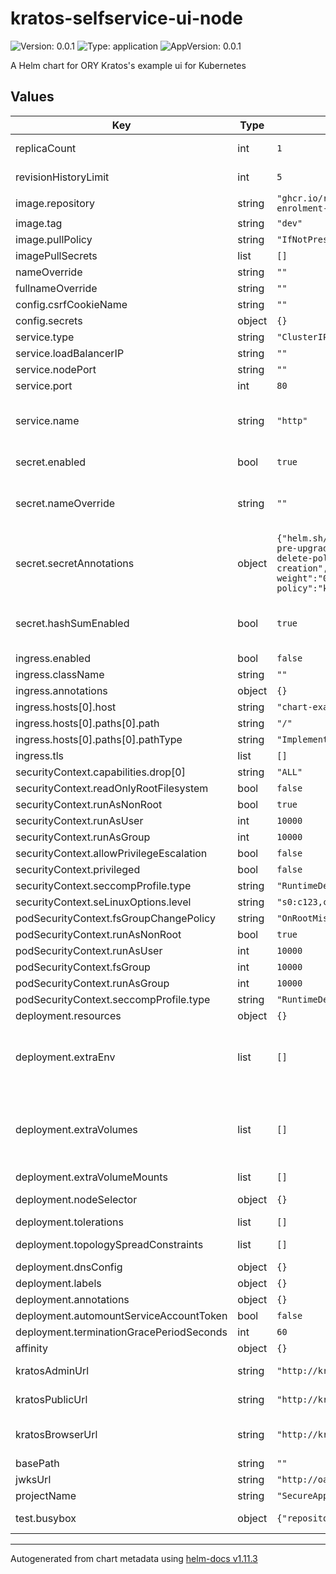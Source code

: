 

# kratos-selfservice-ui-node

![Version: 0.0.1](https://img.shields.io/badge/Version-0.0.1-informational?style=flat-square) ![Type: application](https://img.shields.io/badge/Type-application-informational?style=flat-square) ![AppVersion: 0.0.1](https://img.shields.io/badge/AppVersion-0.0.1-informational?style=flat-square)

A Helm chart for ORY Kratos's example ui for Kubernetes

## Values

| Key | Type | Default | Description |
|-----|------|---------|-------------|
| replicaCount | int | `1` | Number of replicas in deployment |
| revisionHistoryLimit | int | `5` | Number of revisions kept in history |
| image.repository | string | `"ghcr.io/radar-base/radar-self-enrolment-ui"` |  |
| image.tag | string | `"dev"` | ORY KRATOS VERSION |
| image.pullPolicy | string | `"IfNotPresent"` |  |
| imagePullSecrets | list | `[]` |  |
| nameOverride | string | `""` |  |
| fullnameOverride | string | `""` |  |
| config.csrfCookieName | string | `""` |  |
| config.secrets | object | `{}` |  |
| service.type | string | `"ClusterIP"` |  |
| service.loadBalancerIP | string | `""` | The load balancer IP |
| service.nodePort | string | `""` |  |
| service.port | int | `80` |  |
| service.name | string | `"http"` | The service port name. Useful to set a custom service port name if it must follow a scheme (e.g. Istio) |
| secret.enabled | bool | `true` | switch to false to prevent creating the secret |
| secret.nameOverride | string | `""` | Provide custom name of existing secret, or custom name of secret to be created |
| secret.secretAnnotations | object | `{"helm.sh/hook":"pre-install, pre-upgrade","helm.sh/hook-delete-policy":"before-hook-creation","helm.sh/hook-weight":"0","helm.sh/resource-policy":"keep"}` | Annotations to be added to secret. Annotations are added only when secret is being created. Existing secret will not be modified. |
| secret.hashSumEnabled | bool | `true` | switch to false to prevent checksum annotations being maintained and propogated to the pods |
| ingress.enabled | bool | `false` |  |
| ingress.className | string | `""` |  |
| ingress.annotations | object | `{}` |  |
| ingress.hosts[0].host | string | `"chart-example.local"` |  |
| ingress.hosts[0].paths[0].path | string | `"/"` |  |
| ingress.hosts[0].paths[0].pathType | string | `"ImplementationSpecific"` |  |
| ingress.tls | list | `[]` |  |
| securityContext.capabilities.drop[0] | string | `"ALL"` |  |
| securityContext.readOnlyRootFilesystem | bool | `false` |  |
| securityContext.runAsNonRoot | bool | `true` |  |
| securityContext.runAsUser | int | `10000` |  |
| securityContext.runAsGroup | int | `10000` |  |
| securityContext.allowPrivilegeEscalation | bool | `false` |  |
| securityContext.privileged | bool | `false` |  |
| securityContext.seccompProfile.type | string | `"RuntimeDefault"` |  |
| securityContext.seLinuxOptions.level | string | `"s0:c123,c456"` |  |
| podSecurityContext.fsGroupChangePolicy | string | `"OnRootMismatch"` |  |
| podSecurityContext.runAsNonRoot | bool | `true` |  |
| podSecurityContext.runAsUser | int | `10000` |  |
| podSecurityContext.fsGroup | int | `10000` |  |
| podSecurityContext.runAsGroup | int | `10000` |  |
| podSecurityContext.seccompProfile.type | string | `"RuntimeDefault"` |  |
| deployment.resources | object | `{}` |  |
| deployment.extraEnv | list | `[]` | Array of extra envs to be passed to the deployment. Kubernetes format is expected - name: FOO   value: BAR |
| deployment.extraVolumes | list | `[]` | If you want to mount external volume For example, mount a secret containing Certificate root CA to verify database TLS connection. |
| deployment.extraVolumeMounts | list | `[]` |  |
| deployment.nodeSelector | object | `{}` | Node labels for pod assignment. |
| deployment.tolerations | list | `[]` | Configure node tolerations. |
| deployment.topologySpreadConstraints | list | `[]` | Configure pod topologySpreadConstraints. |
| deployment.dnsConfig | object | `{}` | Configure pod dnsConfig. |
| deployment.labels | object | `{}` |  |
| deployment.annotations | object | `{}` |  |
| deployment.automountServiceAccountToken | bool | `false` |  |
| deployment.terminationGracePeriodSeconds | int | `60` |  |
| affinity | object | `{}` |  |
| kratosAdminUrl | string | `"http://kratos-admin"` | Set this to ORY Kratos's Admin URL |
| kratosPublicUrl | string | `"http://kratos-public"` | Set this to ORY Kratos's public URL |
| kratosBrowserUrl | string | `"http://kratos-browserui"` | Set this to ORY Kratos's public URL accessible from the outside world. |
| basePath | string | `""` | The basePath |
| jwksUrl | string | `"http://oathkeeper-api"` | The jwksUrl |
| projectName | string | `"SecureApp"` |  |
| test.busybox | object | `{"repository":"busybox","tag":1}` | use a busybox image from another repository |

----------------------------------------------
Autogenerated from chart metadata using [helm-docs v1.11.3](https://github.com/norwoodj/helm-docs/releases/v1.11.3)

